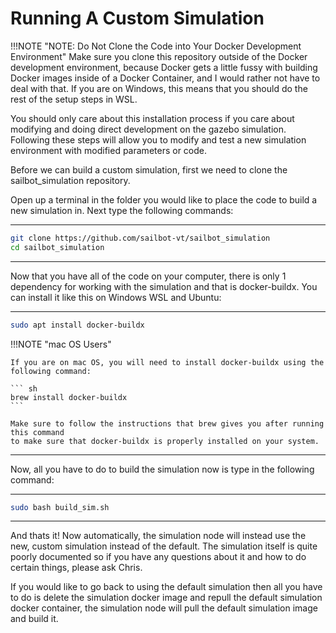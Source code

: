 # Running A Custom Simulation


!!!NOTE "NOTE: Do Not Clone the Code into Your Docker Development Environment"
    Make sure you clone this repository outside of the Docker development environment, because Docker gets a little fussy with building Docker images inside of a Docker Container, and I would rather not have to deal with that. If you are on Windows, this means that you should do the rest of the setup steps in WSL.


You should only care about this installation process if you care about modifying and doing direct development on the gazebo simulation. Following these steps will allow you to modify and test a new simulation environment with modified parameters or code.  

Before we can build a custom simulation, first we need to clone the sailbot_simulation repository.

Open up a terminal in the folder you would like to place the code to build a new simulation in. Next type the following commands:

------

``` sh
git clone https://github.com/sailbot-vt/sailbot_simulation 
cd sailbot_simulation
```

------


Now that you have all of the code on your computer, there is only 1 dependency for working with the simulation and that is docker-buildx. You can install it like this on Windows WSL and Ubuntu:

-----

``` sh
sudo apt install docker-buildx
```

!!!NOTE "mac OS Users"

    If you are on mac OS, you will need to install docker-buildx using the following command:

    ``` sh
    brew install docker-buildx
    ```

    Make sure to follow the instructions that brew gives you after running this command
    to make sure that docker-buildx is properly installed on your system.
-----  


Now, all you have to do to build the simulation now is type in the following command:

-----

``` sh
sudo bash build_sim.sh
```

-----

And thats it! Now automatically, the simulation node will instead use the new, custom simulation instead of the default. The simulation itself is quite poorly documented so if you have any questions about it and how to do certain things, please ask Chris.

If you would like to go back to using the default simulation then all you have to do is delete the simulation docker image and repull the default simulation docker container, the simulation node will pull the default simulation image and build it.
